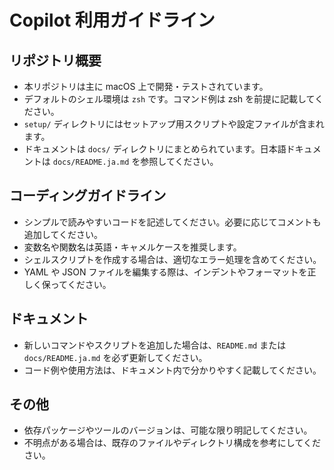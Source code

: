 
# Copilot 利用ガイドライン

## リポジトリ概要

- 本リポジトリは主に macOS 上で開発・テストされています。
- デフォルトのシェル環境は `zsh` です。コマンド例は zsh を前提に記載してください。
- `setup/` ディレクトリにはセットアップ用スクリプトや設定ファイルが含まれます。
- ドキュメントは `docs/` ディレクトリにまとめられています。日本語ドキュメントは `docs/README.ja.md` を参照してください。

## コーディングガイドライン

- シンプルで読みやすいコードを記述してください。必要に応じてコメントも追加してください。
- 変数名や関数名は英語・キャメルケースを推奨します。
- シェルスクリプトを作成する場合は、適切なエラー処理を含めてください。
- YAML や JSON ファイルを編集する際は、インデントやフォーマットを正しく保ってください。

## ドキュメント

- 新しいコマンドやスクリプトを追加した場合は、`README.md` または `docs/README.ja.md` を必ず更新してください。
- コード例や使用方法は、ドキュメント内で分かりやすく記載してください。

## その他

- 依存パッケージやツールのバージョンは、可能な限り明記してください。
- 不明点がある場合は、既存のファイルやディレクトリ構成を参考にしてください。
